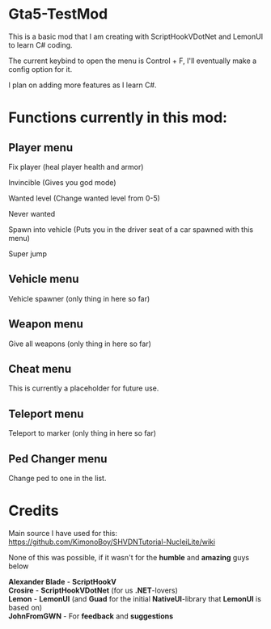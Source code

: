 # Gta5-TestMod
This is a basic mod that I am creating with ScriptHookVDotNet and LemonUI to learn C# coding.

The current keybind to open the menu is Control + F, I'll eventually make a config option for it. 

I plan on adding more features as I learn C#.

# Functions currently in this mod:
## Player menu
Fix player (heal player health and armor)

Invincible (Gives you god mode)

Wanted level (Change wanted level from 0-5)

Never wanted

Spawn into vehicle (Puts you in the driver seat of a car spawned with this menu)

Super jump

## Vehicle menu
Vehicle spawner (only thing in here so far)

## Weapon menu
Give all weapons (only thing in here so far)

## Cheat menu
This is currently a placeholder for future use.

## Teleport menu
Teleport to marker (only thing in here so far)

## Ped Changer menu
Change ped to one in the list.

# Credits
Main source I have used for this: https://github.com/KimonoBoy/SHVDNTutorial-NucleiLite/wiki

None of this was possible, if it wasn't for the **humble** and **amazing** guys below  

**Alexander Blade** - **ScriptHookV**  
**Crosire** - **ScriptHookVDotNet** (for us **.NET**-lovers)  
**Lemon** - **LemonUI** (and **Guad** for the initial **NativeUI**-library that **LemonUI** is based on)    
**JohnFromGWN** - For **feedback** and **suggestions**  

